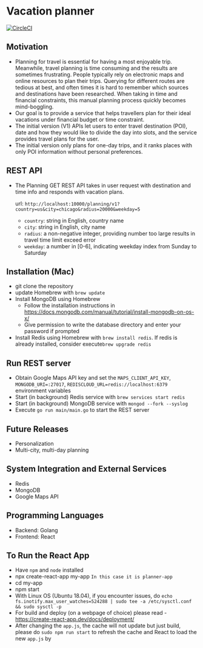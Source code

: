 # Vacation planner
[![CircleCI](https://circleci.com/gh/weihesdlegend/Vacation-Planner/tree/master.svg?style=svg&circle-token=7f88a49fd72bbe5020c873e24bc5f8a6e47bad63)](https://circleci.com/gh/weihesdlegend/Vacation-Planner/tree/master)

## Motivation
* Planning for travel is essential for having a most enjoyable trip.
Meanwhile, travel planning is time consuming and the results are sometimes frustrating.
People typically rely on electronic maps and online resources to plan their trips.
Querying for different routes are tedious at best, and often times it is hard to remember which sources and destinations have been researched.
When taking in time and financial constraints, this manual planning process quickly becomes mind-boggling.
* Our goal is to provide a service that helps travellers plan for their ideal vacations under financial budget or time constraint.
* The initial version (V1) APIs let users to enter travel destination (POI), date and how they would like to divide the day into slots, and the service provides travel plans for the user.
* The initial version only plans for one-day trips, and it ranks places with only POI information without personal preferences.

## REST API
* The Planning GET REST API takes in user request with destination and time info and responds with vacation plans.

    url: `http://localhost:10000/planning/v1?country=us&city=chicago&radius=20000&weekday=5`

  * `country`: string in English, country name
  * `city`: string in English, city name
  * `radius`: a non-negative integer, providing number too large results in travel time limit exceed error
  * `weekday`: a number in [0-6], indicating weekday index from Sunday to Saturday

## Installation (Mac)
* git clone the repository
* update Homebrew with `brew update`
* Install MongoDB using Homebrew
    + Follow the installation instructions in https://docs.mongodb.com/manual/tutorial/install-mongodb-on-os-x/
    + Give permission to write the database directory and enter your password if prompted
* Install Redis using Homebrew with `brew install redis`. If redis is already installed, consider execute`brew upgrade redis`

## Run REST server
* Obtain Google Maps API key and set the `MAPS_CLIENT_API_KEY`, `MONGODB_URI=:27017`,
`REDISCLOUD_URL=redis://localhost:6379` environment variables
* Start (in background) Redis service with `brew services start redis`
* Start (in background) MongoDB service with `mongod --fork --syslog`
* Execute `go run main/main.go` to start the REST server

## Future Releases
* Personalization
* Multi-city, multi-day planning


## System Integration and External Services
* Redis
* MongoDB
* Google Maps API


## Programming Languages
* Backend: Golang
* Frontend: React

## To Run the React App
- Have `npm` and `node` installed
- npx create-react-app my-app `In this case it is planner-app`
- cd my-app
- npm start
- With Linux OS (Ubuntu 18.04), if you encounter issues, do `echo fs.inotify.max_user_watches=524288 | sudo tee -a /etc/sysctl.conf && sudo sysctl -p`
- For build and deploy (on a webpage of choice) please read - https://create-react-app.dev/docs/deployment/
- After changing the `app.js`, the cache will not update but just build, please do `sudo npm run start` to refresh the cache and React to load the new `app.js` by
